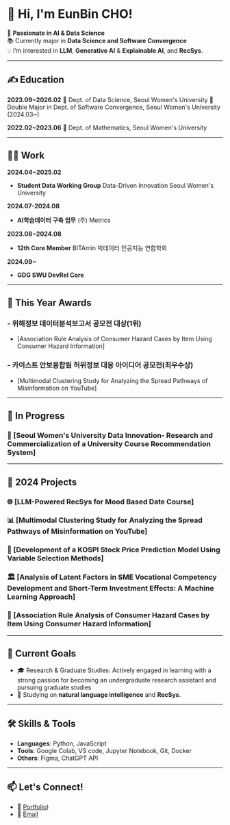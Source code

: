# 👋 Hi, I'm EunBin CHO!

🌟 **Passionate in AI & Data Science**  
📚 Currently major in **Data Science and Software Convergence**  
💡 I’m interested in **LLM**, **Generative AI** & **Explainable AI**, and **RecSys**.

---
## ✍️ Education

**2023.09~2026.02**
🏫 Dept. of Data Science, Seoul Women's University
🏫 Double Major in Dept. of Software Convergence, Seoul Women's University (2024.03~)

**2022.02~2023.06**
🏫 Dept. of Mathematics, Seoul Women's University

---

## 🧑‍💼 Work

**2024.04~2025.02**
- **Student Data Working Group**
Data-Driven Innovation Seoul Women's University

**2024.07-2024.08**
- **AI학습데이터 구축 업무**
(주) Metrics

**2023.08~2024.08**
- **12th Core Member**
BITAmin 빅데이터 인공지능 연합학회

**2024.09~**
- **GDG SWU DevRel Core**

---
## 🎉 This Year Awards
### - 위해정보 데이터분석보고서 공모전 대상(1위)
- [Association Rule Analysis of Consumer Hazard Cases by Item Using Consumer Hazard Information]
### - 카이스트 안보융합원 허위정보 대응 아이디어 공모전(최우수상)
- [Multimodal Clustering Study for Analyzing the Spread Pathways of Misinformation on YouTube]
  

---

## 🥸 In Progress

### 🏫 [Seoul Women's University Data Innovation- Research and Commercialization of a University Course Recommendation System]

---
## 🚀 2024 Projects

### 🌐 [LLM-Powered RecSys for  Mood Based Date Course]

### 📊 [Multimodal Clustering Study for Analyzing the Spread Pathways of Misinformation on YouTube]
### 🎨 [Development of a KOSPI Stock Price Prediction Model Using Variable Selection Methods]
### 🏛️ [Analysis of Latent Factors in SME Vocational Competency Development and Short-Term Investment Effects: A Machine Learning Approach]
### 🧳 [Association Rule Analysis of Consumer Hazard Cases by Item Using Consumer Hazard Information]

---

## 🎯 Current Goals

- 🎓 Research & Graduate Studies: Actively engaged in learning with a strong passion for becoming an undergraduate research assistant and pursuing graduate studies 
- 🚀 Studying on **natural language intelligence** and **RecSys**.

---

## 🛠 Skills & Tools

- **Languages**: Python, JavaScript  
- **Tools**: Google Colab, VS code, Jupyter Notebook, Git, Docker  
- **Others**: Figma, ChatGPT API  

---

## 📫 Let's Connect!

- 💼 [Portfolio](https://www.notion.so/ChoEunBin-PORTFOLIO-98f08154c9f04e87b405ffacc4158507?pvs=4))  
- 📧 [Email](eunbin0690@gmail.com) 


